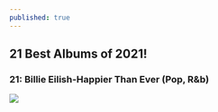 ```yaml
---
published: true
---
```

## 21 Best Albums of 2021! 

### 21: Billie Eilish-Happier Than Ever (Pop, R&b)

![]({{site.baseurl}}/https://dynamicmedia.livenationinternational.com/Media/q/u/m/aadcfe78-db8a-49a3-ad6e-a872a9e44150.jpg)




